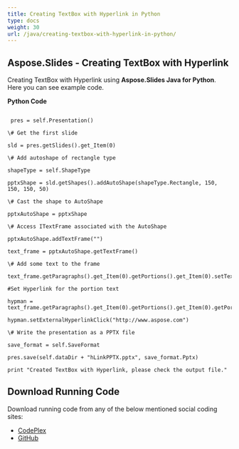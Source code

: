 ```yaml
---
title: Creating TextBox with Hyperlink in Python
type: docs
weight: 30
url: /java/creating-textbox-with-hyperlink-in-python/
---
```


## **Aspose.Slides - Creating TextBox with Hyperlink**
Creating TextBox with Hyperlink using **Aspose.Slides Java for Python**. Here you can see example code.

**Python Code**

```

 pres = self.Presentation()

\# Get the first slide

sld = pres.getSlides().get_Item(0)

\# Add autoshape of rectangle type

shapeType = self.ShapeType

pptxShape = sld.getShapes().addAutoShape(shapeType.Rectangle, 150, 150, 150, 50)

\# Cast the shape to AutoShape

pptxAutoShape = pptxShape

\# Access ITextFrame associated with the AutoShape

pptxAutoShape.addTextFrame("")

text_frame = pptxAutoShape.getTextFrame()

\# Add some text to the frame

text_frame.getParagraphs().get_Item(0).getPortions().get_Item(0).setText("Aspose.Slides")

#Set Hyperlink for the portion text

hypman = text_frame.getParagraphs().get_Item(0).getPortions().get_Item(0).getPortionFormat().getHyperlinkManager()

hypman.setExternalHyperlinkClick("http://www.aspose.com")

\# Write the presentation as a PPTX file

save_format = self.SaveFormat

pres.save(self.dataDir + "hLinkPPTX.pptx", save_format.Pptx)

print "Created TextBox with Hyperlink, please check the output file."

```
## **Download Running Code**
Download running code from any of the below mentioned social coding sites:

- [CodePlex](https://asposeslidesjavapython.codeplex.com/releases/view/620922)
- [GitHub](https://github.com/aspose-slides/Aspose.Slides-for-Java/releases/tag/Aspose.Slides_Java_for_Python-v1.0)
